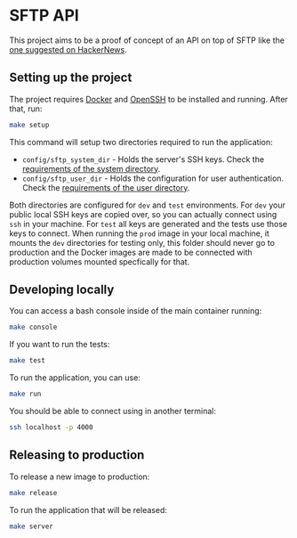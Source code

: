 # SFTP API

This project aims to be a proof of concept of an API on top of SFTP like the [one suggested on HackerNews](https://news.ycombinator.com/item?id=18535632).

## Setting up the project

The project requires [Docker](https://docs.docker.com/get-docker/) and [OpenSSH](https://www.openssh.com/) to be installed and running. After that, run:

```bash
make setup
```

This command will setup two directories required to run the application:

* `config/sftp_system_dir` - Holds the server's SSH keys. Check the [requirements of the system directory](https://www.erlang.org/docs/21/man/ssh_file.html#SYSDIR).
* `config/sftp_user_dir` - Holds the configuration for user authentication. Check the [requirements of the user directory](https://www.erlang.org/docs/21/man/ssh_file.html#USERDIR).

Both directories are configured for `dev` and `test` environments. For `dev` your public local SSH
keys are copied over, so you can actually connect using `ssh` in your machine. For `test` all keys
are generated and the tests use those keys to connect. When running the `prod` image in your local
machine, it mounts the `dev` directories for testing only, this folder should never go to
production and the Docker images are made to be connected with production volumes mounted
specfically for that.

## Developing locally

You can access a bash console inside of the main container running:

```bash
make console
```

If you want to run the tests:

```bash
make test
```

To run the application, you can use:

```bash
make run
```

You should be able to connect using in another terminal:

```bash
ssh localhost -p 4000
```

## Releasing to production

To release a new image to production:

```bash
make release
```

To run the application that will be released:

```bash
make server
```
